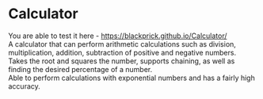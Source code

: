# Calculator
You are able to test it here - https://blackprick.github.io/Calculator/ </br>
A calculator that can perform arithmetic calculations such as division, multiplication, addition, subtraction of positive and negative numbers. <br>
Takes the root and squares the number, supports chaining, as well as finding the desired percentage of a number. <br>
Able to perform calculations with exponential numbers and has a fairly high accuracy.

